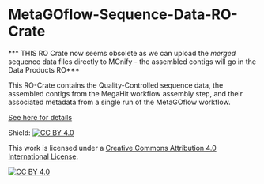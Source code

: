 # MetaGOflow-Sequence-Data-RO-Crate

*** THIS RO Crate now seems obsolete as we can upload the *_merged_* sequence
data files directly to MGnify - the assembled contigs will go in the Data
Products RO***

This RO-Crate contains the Quality-Controlled sequence data, the assembled contigs from the MegaHit workflow assembly step, and their associated metadata from a single run of the MetaGOflow workflow.

[See here for details](https://docs.google.com/document/d/1NPkpZO9JF6rTwf4ZpnaWMBLEFiKN4mbYxX5YSNTuQY8/edit#)


Shield: [![CC BY 4.0][cc-by-shield]][cc-by]

This work is licensed under a
[Creative Commons Attribution 4.0 International License][cc-by].

[![CC BY 4.0][cc-by-image]][cc-by]

[cc-by]: http://creativecommons.org/licenses/by/4.0/
[cc-by-image]: https://i.creativecommons.org/l/by/4.0/88x31.png
[cc-by-shield]: https://img.shields.io/badge/License-CC%20BY%204.0-lightgrey.svg

